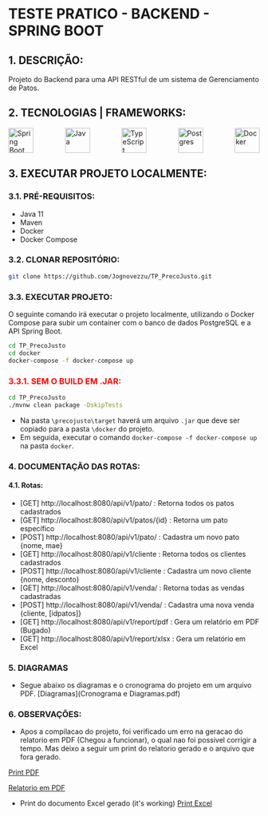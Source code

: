 # TESTE PRATICO - BACKEND - SPRING BOOT

## 1. DESCRIÇÃO:
Projeto do Backend para uma API RESTful de um sistema de Gerenciamento de Patos.

## 2. TECNOLOGIAS | FRAMEWORKS:
<div style="display: flex; justify-content: space-between; gap: 20px;">

  <img src="https://upload.wikimedia.org/wikipedia/commons/thumb/7/79/Spring_Boot.svg/512px-Spring_Boot.svg.png?20230616230349" alt="Spring Boot" title="Spring Boot" height="50" />
  <img src="https://www.svgrepo.com/show/184143/java.svg" alt="Java" title="Java" height="50" />
  <img src="https://upload.wikimedia.org/wikipedia/commons/4/4c/Typescript_logo_2020.svg" alt="TypeScript" title="TypeScript" height="50" >
  <img src="https://www.svgrepo.com/show/306591/postgresql.svg" alt="Postgres" title="Postgres" height="50" />
  <img src="https://www.svgrepo.com/show/349342/docker.svg" alt="Docker" title="Docker" height="50" />

</div>

## 3. EXECUTAR PROJETO LOCALMENTE:
### 3.1. PRÉ-REQUISITOS:
- Java 11
- Maven
- Docker
- Docker Compose

### 3.2. CLONAR REPOSITÓRIO:
```bash
git clone https://github.com/Jognovezzu/TP_PrecoJusto.git
```

### 3.3. EXECUTAR PROJETO:

O seguinte comando irá executar o projeto localmente, utilizando o Docker Compose para subir um container com o banco de dados PostgreSQL e a API Spring Boot.
```bash
cd TP_PrecoJusto
cd docker
docker-compose -f docker-compose up
```

### <span style="color: red;"> 3.3.1. SEM O BUILD EM .JAR: </span>
```bash
cd TP_PrecoJusto
./mvnw clean package -DskipTests
```
- Na pasta `\precojusto\target` haverá um arquivo `.jar` que deve ser copiado para a pasta `\docker` do projeto.
- Em seguida, executar o comando `docker-compose -f docker-compose up` na pasta `docker`.

### 4. DOCUMENTAÇÃO DAS ROTAS:
#### 4.1. Rotas:
- [GET] http://localhost:8080/api/v1/pato/ : Retorna todos os patos cadastrados
- [GET] http://localhost:8080/api/v1/patos/{id} : Retorna um pato específico
- [POST] http://localhost:8080/api/v1/pato/ : Cadastra um novo pato {nome, mae}
- [GET] http://localhost:8080/api/v1/cliente : Retorna todos os clientes cadastrados
- [POST] http://localhost:8080/api/v1/cliente : Cadastra um novo cliente {nome, desconto}
- [GET] http://localhost:8080/api/v1/venda/ : Retorna todas as vendas cadastradas
- [POST] http://localhost:8080/api/v1/venda/ : Cadastra uma nova venda {cliente, [idpatos]}
- [GET] http://localhost:8080/api/v1/report/pdf : Gera um relatório em PDF (Bugado)
- [GET] http://localhost:8080/api/v1/report/xlsx : Gera um relatório em Excel

### 5. DIAGRAMAS 
- Segue abaixo os diagramas e o cronograma do projeto em um arquivo PDF.
[Diagramas](Cronograma e Diagramas.pdf)
###  6. OBSERVAÇÕES:

- Apos a compilacao do projeto, foi verificado um erro na geracao do relatorio em PDF (Chegou a funcionar), o qual nao foi possivel corrigir a tempo. Mas deixo a seguir um print do relatorio gerado e o arquivo que fora gerado.

[Print PDF](Captura1.png)



[Relatorio em PDF](report.pdf)

- Print do documento Excel gerado (it's working)
[Print Excel](Captura2.png)
